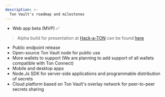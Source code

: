 ```yaml
---
description: >-
  Ton Vault's roadmap and milestones
---
```


  - Web app beta (MVP) ✅
> Alpha build for presentation at [Hack-a-TON](https://www.defi-hackaton.com/) can be found [here](ton-vault.k8s-prod.hashex.dev/)
  - Public endpoint release
  - Open-source Ton Vault node for public use
  - More wallets to support (We are planning to add support of all wallets compatible with Ton Connect)
  - Mobile and desktop apps
  - Node.Js SDK for server-side applications and programmable distribution of secrets
  - Cloud platform based on Ton Vault's overlay network for peer-to-peer secrets sharing

